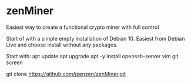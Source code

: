 # zenMiner
Easiest way to create a functional crypto miner with full control

Start of with a simple empty installation of Debian 10.
Easiest from Debian Live and choose install without any packages.

Start with:
apt update
apt upgrade
apt -y install openssh-server vim git screen

git clone https://github.com/jzenzen/zenMiner.git
